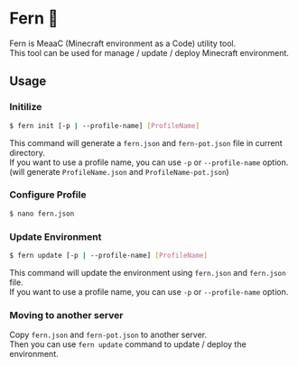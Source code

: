 # Fern 🌿

Fern is MeaaC (Minecraft environment as a Code) utility tool.\
This tool can be used for manage / update / deploy Minecraft environment.

## Usage

### Initilize

```bash
$ fern init [-p | --profile-name] [ProfileName]
```

This command will generate a `fern.json` and `fern-pot.json` file in current
directory.\
If you want to use a profile name, you can use `-p` or `--profile-name` option.
(will generate `ProfileName.json` and `ProfileName-pot.json`)

### Configure Profile

```bash
$ nano fern.json
```

### Update Environment

```bash
$ fern update [-p | --profile-name] [ProfileName]
```

This command will update the environment using `fern.json` and `fern.json`
file.\
If you want to use a profile name, you can use `-p` or `--profile-name` option.

### Moving to another server

Copy `fern.json` and `fern-pot.json` to another server.\
Then you can use `fern update` command to update / deploy the environment.

